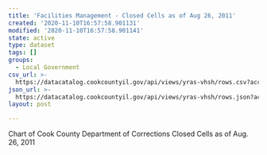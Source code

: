 ```yaml
---
title: 'Facilities Management - Closed Cells as of Aug 26, 2011'
created: '2020-11-10T16:57:58.901131'
modified: '2020-11-10T16:57:58.901141'
state: active
type: dataset
tags: []
groups:
  - Local Government
csv_url: >-
  https://datacatalog.cookcountyil.gov/api/views/yras-vhsh/rows.csv?accessType=DOWNLOAD
json_url: >-
  https://datacatalog.cookcountyil.gov/api/views/yras-vhsh/rows.json?accessType=DOWNLOAD
layout: post

---
```

Chart of Cook County Department of Corrections  Closed Cells as of Aug. 26, 2011

